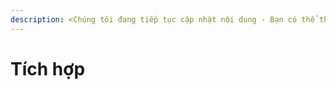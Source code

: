 ```yaml
---
description: <Chúng tôi đang tiếp tục cập nhật nội dung - Bạn có thể thử lại sau>
---
```


# Tích hợp

